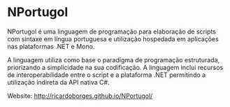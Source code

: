 NPortugol
=========

NPortugol é uma linguagem de programação para elaboração de scripts com sintaxe em língua portuguesa e utilização hospedada em aplicações nas plataformas .NET e Mono. 

A linguagem utiliza como base o paradigma de programação estruturada, priorizando a simplicidade na sua codificação. A linguagem inclui recursos de interoperabilidade entre o script e a plataforma .NET permitindo a utilização indireta da API nativa C#.


Website: http://ricardoborges.github.io/NPortugol/
